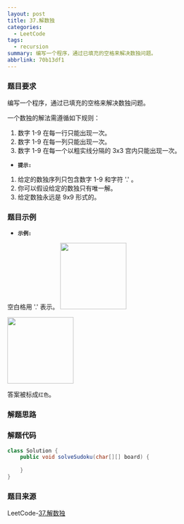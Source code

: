 ```yaml
---
layout: post
title: 37.解数独
categories:
  - LeetCode
tags:
  - recursion
summary: 编写一个程序，通过已填充的空格来解决数独问题。
abbrlink: 70b13df1
---
```


### 题目要求
编写一个程序，通过已填充的空格来解决数独问题。

一个数独的解法需遵循如下规则：
1. 数字 1-9 在每一行只能出现一次。
1. 数字 1-9 在每一列只能出现一次。
1. 数字 1-9 在每一个以粗实线分隔的 3x3 宫内只能出现一次。


- **`提示:`**
1. 给定的数独序列只包含数字 1-9 和字符 '.' 。
1. 你可以假设给定的数独只有唯一解。
1. 给定数独永远是 9x9 形式的。

### 题目示例
- **`示例:`**  

空白格用 '.' 表示。
<img src="https://upload.wikimedia.org/wikipedia/commons/thumb/f/ff/Sudoku-by-L2G-20050714.svg/250px-Sudoku-by-L2G-20050714.svg.png" width="150" height="150" />

<img src="https://upload.wikimedia.org/wikipedia/commons/thumb/3/31/Sudoku-by-L2G-20050714_solution.svg/250px-Sudoku-by-L2G-20050714_solution.svg.png" width="150" height="150" />

答案被标成`红色`。

### 解题思路



### 解题代码
```java
class Solution {
    public void solveSudoku(char[][] board) {
        
    }
}
```



### 题目来源
LeetCode-[37.解数独](https://leetcode-cn.com/problems/sudoku-solver/)

